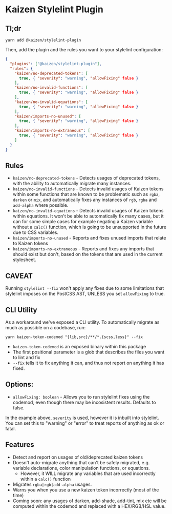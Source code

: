 # Kaizen Stylelint Plugin

## Tl;dr

`yarn add @kaizen/stylelint-plugin`

Then, add the plugin and the rules you want to your stylelint configuration:

```json
{
  "plugins": ["@kaizen/stylelint-plugin"],
  "rules": {
    "kaizen/no-deprecated-tokens": [
      true, { "severity": "warning", "allowFixing" false }
    ],
    "kaizen/no-invalid-functions": [
      true, { "severity": "warning", "allowFixing" false }
    ],
    "kaizen/no-invalid-equations": [
      true, { "severity": "warning", "allowFixing" false }
    ],
    "kaizen/imports-no-unused": [
      true, { "severity": "warning", "allowFixing" false }
    ],
    "kaizen/imports-no-extraneous": [
      true, { "severity": "warning", "allowFixing" false }
    ]
  }
}

```

## Rules
- `kaizen/no-deprecated-tokens` - Detects usages of deprecated tokens, with the ability to automatically migrate many instances.
- `kaizen/no-invalid-functions` - Detects invalid usages of Kaizen tokens within some functions that are known to be problematic such as `rgba`, `darken` or `mix`, and automatically fixes any instances of `rgb`, `rgba` and `add-alpha` where possible.
- `kaizen/no-invalid-equations` - Detects invalid usages of Kaizen tokens within equations. It won't be able to automatically fix many cases, but it can for some simple cases for example negating a Kaizen variable without a `calc()` function, which is going to be unsupported in the future due to CSS variables.
- `kaizen/imports-no-unused` - Reports and fixes unused imports that relate to Kaizen tokens
- `kaizen/imports-no-extraneous` - Reports and fixes any imports that should exist but don't, based on the tokens that are used in the current stylesheet.

## CAVEAT
Running `stylelint --fix` won't apply any fixes due to some limitations that stylelint imposes on the PostCSS AST, UNLESS you set `allowFixing` to true.

## CLI Utility
As a workaround we've exposed a CLI utility.
To automatically migrate as much as possible on a codebase, run:

`yarn kaizen-token-codemod "{lib,src}/**/*.{scss,less}" --fix`


- `kaizen-token-codemod` is an exposed binary within this package
- The first positional parameter is a glob that describes the files you want to lint and fix
- `--fix` tells it to fix anything it can, and thus not report on anything it has fixed.



## Options:
- `allowFixing: boolean` - Allows you to run stylelint fixes using the codemod, even though there may be incosistent results. Defaults to false.

In the example above, `severity` is used, however it is inbuilt into stylelint. You can set this to "warning" or "error" to treat reports of anything as ok or fatal.

## Features
- Detect and report on usages of old/deprecated kaizen tokens
- Doesn't auto-migrate anything that can't be safely migrated, e.g. variable declarations, color manipulation functions, or equations.
  - However, it WILL migrate any variables that are used incorrectly within a `calc()` function
- Migrates `rgba|rgb|add-alpha` usages.
- Warns you when you use a new kaizen token incorrectly (most of the time)
- Coming soon: any usages of darken, add-shade, add-tint, mix etc will be computed within the codemod and replaced with a HEX/RGB/HSL value.